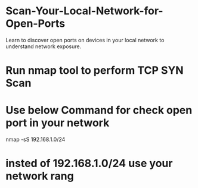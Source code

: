 # Scan-Your-Local-Network-for-Open-Ports
Learn to discover open ports on devices in your local network to understand network exposure.


# Run nmap tool to perform TCP SYN Scan
# Use below Command for check open port in your network

nmap -sS 192.168.1.0/24 

# insted of 192.168.1.0/24 use your network rang

